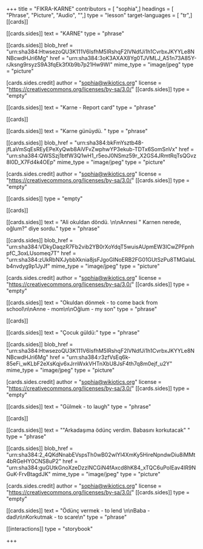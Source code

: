+++
title = "FIKRA-KARNE"
contributors = [ "sophia",]
headings = [ "Phrase", "Picture", "Audio", "",]
type = "lesson"
target-languages = [ "tr",]
[[cards]]

[[cards.sides]]
text = "KARNE"
type = "phrase"

[[cards.sides]]
blob_href = "urn:sha384:HtwsezoQU3K111V6IsfhM5IRshqF2lVNdfJi1h1CvrbxJKYYLe8NNBcwdHJri6Mg"
href = "urn:sha384:3oK3AXAX8Yg0TJVMLJ_A51n73A85Y-rJksng9rsyzS9A3fqEk3fXb9b7p21Hw9Wl"
mime_type = "image/jpeg"
type = "picture"

[cards.sides.credit]
author = "sophia@wikiotics.org"
license = "https://creativecommons.org/licenses/by-sa/3.0/"
[[cards.sides]]
type = "empty"

[[cards.sides]]
text = "Karne - Report card"
type = "phrase"

[[cards]]

[[cards.sides]]
text = "Karne günüydü. "
type = "phrase"

[[cards.sides]]
blob_href = "urn:sha384:bkFmYsztb48-jfLaVmSqEsREyEPeXyQwb8AiVFvZwphwYP3ekub-TDTx6SomSnVx"
href = "urn:sha384:QWSSzj1btfW3Q1wH1_r5eoJ0NSmz59r_X2GS4JRmtRqTsQGvz8I0D_X7Fd4k4OEp"
mime_type = "image/jpeg"
type = "picture"

[cards.sides.credit]
author = "sophia@wikiotics.org"
license = "https://creativecommons.org/licenses/by-sa/3.0/"
[[cards.sides]]
type = "empty"

[[cards.sides]]
type = "empty"

[[cards]]

[[cards.sides]]
text = "Ali okuldan döndü. \n\nAnnesi \" Karnen nerede, oğlum?\" diye sordu."
type = "phrase"

[[cards.sides]]
blob_href = "urn:sha384:VDkyDaqzR7Fb2vib2YB0rXoYdqT5wuisAUpmEW3ICwZPFpnhpfC_3oxLUsomeq7T"
href = "urn:sha384:zUkRbNXJybbXknia8jsFJgoGINoERB2FG01GUtSzPu8TMGalaLb4nvdyg9p1JyJf"
mime_type = "image/jpeg"
type = "picture"

[cards.sides.credit]
author = "sophia@wikiotics.org"
license = "https://creativecommons.org/licenses/by-sa/3.0/"
[[cards.sides]]
type = "empty"

[[cards.sides]]
text = "Okuldan dönmek - to come back from school\n\nAnne - mom\n\nOğlum - my son"
type = "phrase"

[[cards]]

[[cards.sides]]
text = "Çocuk güldü:"
type = "phrase"

[[cards.sides]]
blob_href = "urn:sha384:HtwsezoQU3K111V6IsfhM5IRshqF2lVNdfJi1h1CvrbxJKYYLe8NNBcwdHJri6Mg"
href = "urn:sha384:r3zfVsEq6k-85eFi_wKLbF2eXsKqjv6xJrnWxkVHTnXbU8JsF4th7q8m0ejf_u2Y"
mime_type = "image/jpeg"
type = "picture"

[cards.sides.credit]
author = "sophia@wikiotics.org"
license = "https://creativecommons.org/licenses/by-sa/3.0/"
[[cards.sides]]
type = "empty"

[[cards.sides]]
text = "Gülmek - to laugh"
type = "phrase"

[[cards]]

[[cards.sides]]
text = "\"Arkadaşıma ödünç verdim. Babasını korkutacak\" "
type = "phrase"

[[cards.sides]]
blob_href = "urn:sha384:2_4QKdNnabEVspsTh0wB02wlYl4XmKy5HireNpndwDiu8iMMt4bRGeHY0CNS8uP2"
href = "urn:sha384:guGUtkGnoXzeDzzINCGiN4fAxcd8hK84_xTQC6uPoIEav4IR9NGuK-FrvBtagdJK"
mime_type = "image/jpeg"
type = "picture"

[cards.sides.credit]
author = "sophia@wikiotics.org"
license = "https://creativecommons.org/licenses/by-sa/3.0/"
[[cards.sides]]
type = "empty"

[[cards.sides]]
text = "Ödünç vermek - to lend \n\nBaba - dad\n\nKorkutmak - to scare\n"
type = "phrase"

[[interactions]]
type = "storybook"

+++
